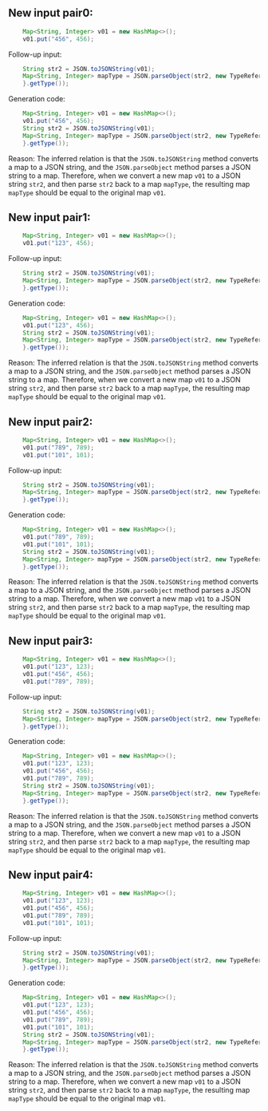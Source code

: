 ## New input pair0:
```java
    Map<String, Integer> v01 = new HashMap<>();
    v01.put("456", 456);
```
Follow-up input:
```java
    String str2 = JSON.toJSONString(v01);
    Map<String, Integer> mapType = JSON.parseObject(str2, new TypeReference<Map<String, Integer>>() {
    }.getType());
```
Generation code:
```java
    Map<String, Integer> v01 = new HashMap<>();
    v01.put("456", 456);
    String str2 = JSON.toJSONString(v01);
    Map<String, Integer> mapType = JSON.parseObject(str2, new TypeReference<Map<String, Integer>>() {
    }.getType());
```
Reason: The inferred relation is that the `JSON.toJSONString` method converts a map to a JSON string, and the `JSON.parseObject` method parses a JSON string to a map. Therefore, when we convert a new map `v01` to a JSON string `str2`, and then parse `str2` back to a map `mapType`, the resulting map `mapType` should be equal to the original map `v01`.

## New input pair1:
```java
    Map<String, Integer> v01 = new HashMap<>();
    v01.put("123", 456);
```
Follow-up input:
```java
    String str2 = JSON.toJSONString(v01);
    Map<String, Integer> mapType = JSON.parseObject(str2, new TypeReference<Map<String, Integer>>() {
    }.getType());
```
Generation code:
```java
    Map<String, Integer> v01 = new HashMap<>();
    v01.put("123", 456);
    String str2 = JSON.toJSONString(v01);
    Map<String, Integer> mapType = JSON.parseObject(str2, new TypeReference<Map<String, Integer>>() {
    }.getType());
```
Reason: The inferred relation is that the `JSON.toJSONString` method converts a map to a JSON string, and the `JSON.parseObject` method parses a JSON string to a map. Therefore, when we convert a new map `v01` to a JSON string `str2`, and then parse `str2` back to a map `mapType`, the resulting map `mapType` should be equal to the original map `v01`.

## New input pair2:
```java
    Map<String, Integer> v01 = new HashMap<>();
    v01.put("789", 789);
    v01.put("101", 101);
```
Follow-up input:
```java
    String str2 = JSON.toJSONString(v01);
    Map<String, Integer> mapType = JSON.parseObject(str2, new TypeReference<Map<String, Integer>>() {
    }.getType());
```
Generation code:
```java
    Map<String, Integer> v01 = new HashMap<>();
    v01.put("789", 789);
    v01.put("101", 101);
    String str2 = JSON.toJSONString(v01);
    Map<String, Integer> mapType = JSON.parseObject(str2, new TypeReference<Map<String, Integer>>() {
    }.getType());
```
Reason: The inferred relation is that the `JSON.toJSONString` method converts a map to a JSON string, and the `JSON.parseObject` method parses a JSON string to a map. Therefore, when we convert a new map `v01` to a JSON string `str2`, and then parse `str2` back to a map `mapType`, the resulting map `mapType` should be equal to the original map `v01`.

## New input pair3:
```java
    Map<String, Integer> v01 = new HashMap<>();
    v01.put("123", 123);
    v01.put("456", 456);
    v01.put("789", 789);
```
Follow-up input:
```java
    String str2 = JSON.toJSONString(v01);
    Map<String, Integer> mapType = JSON.parseObject(str2, new TypeReference<Map<String, Integer>>() {
    }.getType());
```
Generation code:
```java
    Map<String, Integer> v01 = new HashMap<>();
    v01.put("123", 123);
    v01.put("456", 456);
    v01.put("789", 789);
    String str2 = JSON.toJSONString(v01);
    Map<String, Integer> mapType = JSON.parseObject(str2, new TypeReference<Map<String, Integer>>() {
    }.getType());
```
Reason: The inferred relation is that the `JSON.toJSONString` method converts a map to a JSON string, and the `JSON.parseObject` method parses a JSON string to a map. Therefore, when we convert a new map `v01` to a JSON string `str2`, and then parse `str2` back to a map `mapType`, the resulting map `mapType` should be equal to the original map `v01`.

## New input pair4:
```java
    Map<String, Integer> v01 = new HashMap<>();
    v01.put("123", 123);
    v01.put("456", 456);
    v01.put("789", 789);
    v01.put("101", 101);
```
Follow-up input:
```java
    String str2 = JSON.toJSONString(v01);
    Map<String, Integer> mapType = JSON.parseObject(str2, new TypeReference<Map<String, Integer>>() {
    }.getType());
```
Generation code:
```java
    Map<String, Integer> v01 = new HashMap<>();
    v01.put("123", 123);
    v01.put("456", 456);
    v01.put("789", 789);
    v01.put("101", 101);
    String str2 = JSON.toJSONString(v01);
    Map<String, Integer> mapType = JSON.parseObject(str2, new TypeReference<Map<String, Integer>>() {
    }.getType());
```
Reason: The inferred relation is that the `JSON.toJSONString` method converts a map to a JSON string, and the `JSON.parseObject` method parses a JSON string to a map. Therefore, when we convert a new map `v01` to a JSON string `str2`, and then parse `str2` back to a map `mapType`, the resulting map `mapType` should be equal to the original map `v01`.
